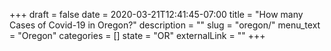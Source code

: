 +++ 
draft = false
date = 2020-03-21T12:41:45-07:00
title = "How many Cases of Covid-19 in Oregon?"
description = ""
slug = "oregon/"
menu_text = "Oregon"
categories = []
state = "OR"
externalLink = ""
+++
